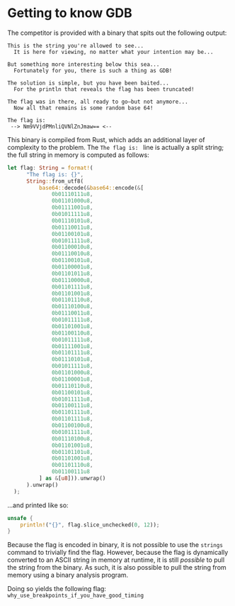 # Getting to know GDB

The competitor is provided with a binary that spits out the following output:

```
This is the string you're allowed to see...
  It is here for viewing, no matter what your intention may be...

But something more interesting below this sea...
  Fortunately for you, there is such a thing as GDB!

The solution is simple, but you have been baited...
  For the println that reveals the flag has been truncated!

The flag was in there, all ready to go–but not anymore...
  Now all that remains is some random base 64!

The flag is:
 --> Nm9VVjdPMnliQVNlZnJmaw== <--
```

This binary is compiled from Rust, which adds an additional layer of complexity to the problem. The `The flag is: ` line is actually a split string; the full string in memory is computed as follows:

```rust
let flag: String = format!(
      "The flag is: {}",
      String::from_utf8(
          base64::decode(&base64::encode(&[
              0b01110111u8,
              0b01101000u8,
              0b01111001u8,
              0b01011111u8,
              0b01110101u8,
              0b01110011u8,
              0b01100101u8,
              0b01011111u8,
              0b01100010u8,
              0b01110010u8,
              0b01100101u8,
              0b01100001u8,
              0b01101011u8,
              0b01110000u8,
              0b01101111u8,
              0b01101001u8,
              0b01101110u8,
              0b01110100u8,
              0b01110011u8,
              0b01011111u8,
              0b01101001u8,
              0b01100110u8,
              0b01011111u8,
              0b01111001u8,
              0b01101111u8,
              0b01110101u8,
              0b01011111u8,
              0b01101000u8,
              0b01100001u8,
              0b01110110u8,
              0b01100101u8,
              0b01011111u8,
              0b01100111u8,
              0b01101111u8,
              0b01101111u8,
              0b01100100u8,
              0b01011111u8,
              0b01110100u8,
              0b01101001u8,
              0b01101101u8,
              0b01101001u8,
              0b01101110u8,
              0b01100111u8
          ] as &[u8])).unwrap()
      ).unwrap()
  );
```

...and printed like so:

```rust
unsafe {
    println!("{}", flag.slice_unchecked(0, 12));
}
```

Because the flag is encoded in binary, it is not possible to use the `strings` command to trivially find the flag. However, because the flag is dynamically converted to an ASCII string in memory at runtime, it is still _possible_ to pull the string from the binary. As such, it is also possible to pull the string from memory using a binary analysis program.

Doing so yields the following flag: `why_use_breakpoints_if_you_have_good_timing`
